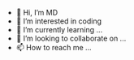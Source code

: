 - 👋 Hi, I’m MD
- 👀 I’m interested in coding
- 🌱 I’m currently learning ...
- 💞️ I’m looking to collaborate on ...
- 📫 How to reach me ...

<!---
hopeconsistency/hopeconsistency is a ✨ special ✨ repository because its `README.md` (this file) appears on your GitHub profile.
You can click the Preview link to take a look at your changes.
--->
